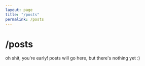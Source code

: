 ```yaml
---
layout: page
title: "/posts"
permalink: /posts
---
```


# /posts

oh shit, you're early! posts will go here, but there's nothing yet :)